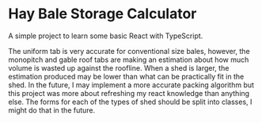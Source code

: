 # Hay Bale Storage Calculator

A simple project to learn some basic React with TypeScript.

The uniform tab is very accurate for conventional size bales, however, the monopitch and gable roof tabs are making an estimation about how much volume is wasted up against the roofline. When a shed is larger, the estimation produced may be lower than what can be practically fit in the shed. In the future, I may implement a more accurate packing algorithm but this project was more about refreshing my react knowledge than anything else. The forms for each of the types of shed should be split into classes, I might do that in the future. 

